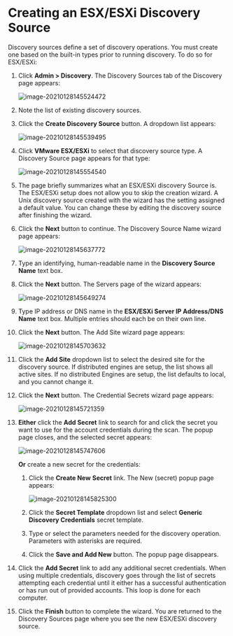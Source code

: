 [title]: # (Creating an ESX/ESXi Discovery)
[tags]: # (discovery,esx/esxi,discovery source)
[priority]: # (1000)

# Creating an ESX/ESXi Discovery Source

Discovery sources define a set of discovery operations. You must create one based on the built-in types prior to running discovery. To do so for ESX/ESXi:

1.  Click **Admin \> Discovery**. The Discovery Sources tab of the Discovery page appears:

    ![image-20210128145524472](images/image-20210128145524472.png)

1.  Note the list of existing discovery sources.

1.  Click the **Create Discovery Source** button. A dropdown list appears:

    ![image-20210128145539495](images/image-20210128145539495.png)

1.  Click **VMware ESX/ESXi** to select that discovery source type. A Discovery Source page appears for that type:

    ![image-20210128145554540](images/image-20210128145554540.png)

1.  The page briefly summarizes what an ESX/ESXi discovery Source is. The ESX/ESXi setup does not allow you to skip the creation wizard. A Unix discovery source created with the wizard has the setting assigned a default value. You can change these by editing the discovery source after finishing the wizard.

1.  Click the **Next** button to continue. The Discovery Source Name wizard page appears:

    ![image-20210128145637772](images/image-20210128145637772.png)

1.  Type an identifying, human-readable name in the **Discovery Source Name** text box.

1.  Click the **Next** button. The Servers page of the wizard appears:

    ![image-20210128145649274](images/image-20210128145649274.png)

1.  Type IP address or DNS name in the **ESX/ESXi Server IP Address/DNS Name** text box. Multiple entries should each be on their own line.

1. Click the **Next** button. The Add Site wizard page appears:

   ![image-20210128145703632](images/image-20210128145703632.png)

1. Click the **Add Site** dropdown list to select the desired site for the discovery source. If distributed engines are setup, the list shows all active sites. If no distributed Engines are setup, the list defaults to local, and you cannot change it.

1. Click the **Next** button. The Credential Secrets wizard page appears:

   ![image-20210128145721359](images/image-20210128145721359.png)

1. **Either** click the **Add Secret** link to search for and click the secret you want to use for the account credentials during the scan. The popup page closes, and the selected secret appears:

   ![image-20210128145747606](images/image-20210128145747606.png)

   **Or** create a new secret for the credentials:

   1. Click the **Create New** **Secret** link. The New (secret) popup page appears:

      ![image-20210128145825300](images/image-20210128145825300.png)

   1. Click the **Secret Template** dropdown list and select **Generic Discovery Credentials** secret template.

   1. Type or select the parameters needed for the discovery operation. Parameters with asterisks are required.

   1. Click the **Save and Add New** button. The popup page disappears.

1. Click the **Add Secret** link to add any additional secret credentials. When using multiple credentials, discovery goes through the list of secrets attempting each credential until it either has a successful authentication or has run out of provided accounts. This loop is done for each computer.

1. Click the **Finish** button to complete the wizard. You are returned to the Discovery Sources page where you see the new ESX/ESXi discovery source.